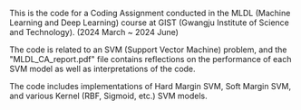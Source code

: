 This is the code for a Coding Assignment conducted in the MLDL (Machine Learning and Deep Learning) course at GIST (Gwangju Institute of Science and Technology). 
(2024 March ~ 2024 June)

The code is related to an SVM (Support Vector Machine) problem, and the "MLDL_CA_report.pdf" file contains reflections on the performance of each SVM model as well as interpretations of the code. 

The code includes implementations of Hard Margin SVM, Soft Margin SVM, and various Kernel (RBF, Sigmoid, etc.) SVM models.
